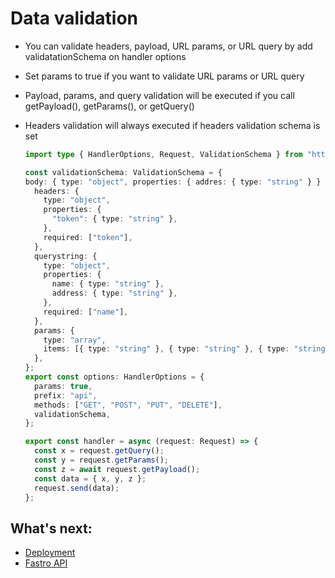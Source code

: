 # Data validation

- You can validate headers, payload, URL params, or URL query by add validatationSchema on handler options
- Set params to true if you want to validate URL params or URL query
- Payload, params, and query validation will be executed if you call getPayload(), getParams(), or getQuery()
- Headers validation will always executed if headers validation schema is set

    ```ts
    import type { HandlerOptions, Request, ValidationSchema } from "https://raw.fastro.dev/master/mod.ts";

    const validationSchema: ValidationSchema = {
    body: { type: "object", properties: { addres: { type: "string" } } },
      headers: {
        type: "object",
        properties: {
          "token": { type: "string" },
        },
        required: ["token"],
      },
      querystring: {
        type: "object",
        properties: {
          name: { type: "string" },
          address: { type: "string" },
        },
        required: ["name"],
      },
      params: {
        type: "array",
        items: [{ type: "string" }, { type: "string" }, { type: "string" }],
      },
    };
    export const options: HandlerOptions = {
      params: true,
      prefix: "api",
      methods: ["GET", "POST", "PUT", "DELETE"],
      validationSchema,
    };

    export const handler = async (request: Request) => {
      const x = request.getQuery();
      const y = request.getParams();
      const z = await request.getPayload();
      const data = { x, y, z };
      request.send(data);
    };
    ```


## What's next:
- [Deployment](deployment.md)
- [Fastro API](api.md)